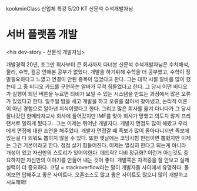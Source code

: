 kookminClass
산업체 특강
5/20
KT 신문석 수석개발자님 

서버 플랫폼 개발
==================================================

<his dev-story - 신문석 개발자님>

개발경력 20년, 조그만 회사부터 큰 회사까지 다녀본 신문석 수석개발자님은 수치해석, 물리, 수학, 컴공 안해본 공부가 없었다. 개발을 하기위해 수학을 더 공부했고, 수학이 정말필요하다고 느꼈고 연결이 안된 종목이 없었다고 한다. 그는 대학 시절 알바를 많이 했는데 그 중 비디오 카드를 구현하는 알바가 무척 힘들었다고 한다. 그 당시 어떤 비디오가 실행이 되던 버튼을 누르면 티비가 보일 수 있는 시스템을 만드는 과정에서 많은 오류가 있었다고 한다. 일주일 밤을 새고 개발을 하고 오류를 잡아서 찾아냈고, 논리적 이론이 아닌 경험으로 알아낸 지식이였다고 한다. 그리고 많은 회사를 옮겨 다니다가 그 당시 잘나갔던 한메타자교사 회사에 들어갔지만 IMF를 맞아 회사가 망했고 의도치 않게 프리랜서로 일하게 됬다고..
그는 이제는 뛰어난 개발자다. 개발자 면접도 많이 해봤고 우리에게 면접에 대한 조언을 해주었다. 개발자 면접갈 때 족보가 많이 돌아다니지만 족보에 있는걸 다 외워도 뽑히지 않을 수 있다. 또한 옛날에는 코딩시험 만점이면 뽑혔지만 이제는 그건 기본이라고 한다. 점점  살기 힘들어진다. 이제는 열심히 한다고 되는게 아니라 개성이 있고 자신만의 스토리가 있어야한다. 데드락? 디비 정규화? 이런거 아는것도 중요하지만 자신만의 이야기를 만들어 내는 것이 좋다. 개발쪽은 자격증을 잘 안보고 실제 실력이 더 중요하다. 코딩 = stackoverflow라는 말이 개발자들 사이에서 유명하다. 물어보면 답해주고 좋은 사이트다. 오픈소스도 많고 좋은 사이트도 많으니 많이 개발하고 시도해봐!
